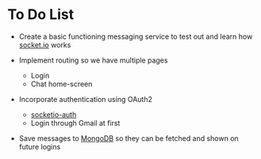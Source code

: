 # To Do List

* Create a basic functioning messaging service to test out and learn how [socket.io](https://socket.io/) works

* Implement routing so we have multiple pages
    * Login
    * Chat home-screen

* Incorporate authentication using OAuth2
    * [socketio-auth](https://www.npmjs.com/package/socketio-auth)
    * Login through Gmail at first

* Save messages to [MongoDB](https://www.mongodb.com/) so they can be fetched and shown on future logins